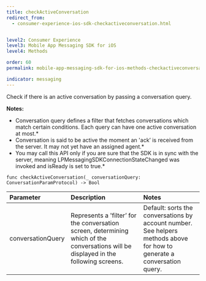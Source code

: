 ```yaml
---
title: checkActiveConversation
redirect_from:
  - consumer-experience-ios-sdk-checkactiveconversation.html


level2: Consumer Experience
level3: Mobile App Messaging SDK for iOS
level4: Methods

order: 60
permalink: mobile-app-messaging-sdk-for-ios-methods-checkactiveconversation.html

indicator: messaging
---
```


Check if there is an active conversation by passing a conversation query. 

**Notes:**

* Conversation query defines a filter that fetches conversations which match certain conditions. Each query can have one active conversation at most.*
* Conversation is said to be active the moment an 'ack’ is received from the server. It may not yet have an assigned agent.*
* You may call this API only if you are sure that the SDK is in sync with the server, meaning LPMessagingSDKConnectionStateChanged was invoked and isReady is set to true.*

`func checkActiveConversation(_ conversationQuery: ConversationParamProtocol) -> Bool`

| Parameter | Description | Notes |
| :--- | :--- | :--- |
| conversationQuery | Represents a 'filter’ for the conversation screen, determining which of the conversations will be displayed in the following screens. | Default: sorts the conversations by account number. <br> See helpers methods above for how to generate a conversation query. |


